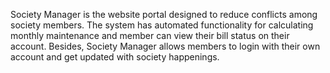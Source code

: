 Society Manager is the website portal designed to reduce conflicts among society members. The system has automated functionality for calculating monthly maintenance and member can view their bill status on their account. Besides, Society Manager allows members to login with their own account and get updated with society happenings.
